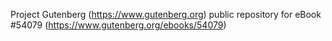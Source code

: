 Project Gutenberg (https://www.gutenberg.org) public repository for
eBook #54079 (https://www.gutenberg.org/ebooks/54079)
